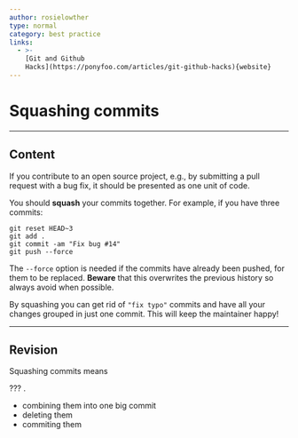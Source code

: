 ```yaml
---
author: rosielowther
type: normal
category: best practice
links:
  - >-
    [Git and Github
    Hacks](https://ponyfoo.com/articles/git-github-hacks){website}
---
```


# Squashing commits


---

## Content

If you contribute to an open source project, e.g., by submitting a pull request with a bug fix, it should be presented as one unit of code.

You should **squash** your commits together. For example, if you have three commits:

```plain-text
git reset HEAD~3
git add .
git commit -am "Fix bug #14"
git push --force
```

The `--force` option is needed if the commits have already been pushed, for them to be replaced. **Beware** that this overwrites the previous history so always avoid when possible.

By squashing you can get rid of `"fix typo"` commits and have all your changes grouped in just one commit. This will keep the maintainer happy! 


---

## Revision

Squashing commits means 

??? .

- combining them into one big commit
- deleting them
- commiting them
